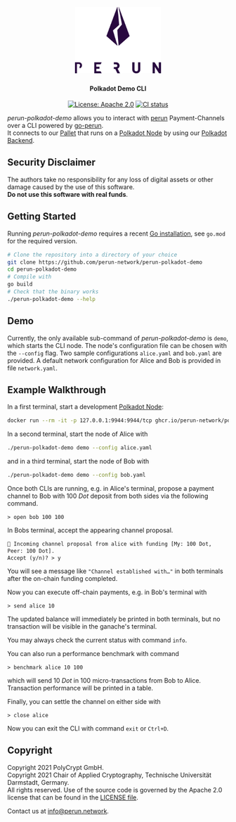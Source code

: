 <h1 align="center"><br>
    <a href="https://perun.network/"><img src=".assets/logo.png" alt="Perun" width="196"></a>
<br></h1>

<h4 align="center">Polkadot Demo CLI</h4>

<p align="center">
  <a href="LICENSE"><img src="https://img.shields.io/badge/License-Apache%202.0-blue.svg" alt="License: Apache 2.0"></a>
  <a href="https://github.com/perun-network/perun-polkadot-node/actions/workflows/rust.yml"><img src="https://github.com/perun-network/perun-polkadot-node/actions/workflows/rust.yml/badge.svg" alt="CI status"></a>
</p>

_perun-polkadot-demo_ allows you to interact with [perun](https://perun.network/) Payment-Channels over a CLI powered by [go-perun](https://github.com/perun-network/go-perun).  
It connects to our [Pallet] that runs on a [Polkadot Node] by using our [Polkadot Backend].

## Security Disclaimer
The authors take no responsibility for any loss of digital assets or other damage caused by the use of this software.  
**Do not use this software with real funds**.

## Getting Started

Running _perun-polkadot-demo_ requires a recent [Go installation](https://golang.org), see `go.mod` for the required version. 
```sh
# Clone the repository into a directory of your choice
git clone https://github.com/perun-network/perun-polkadot-demo
cd perun-polkadot-demo
# Compile with
go build
# Check that the binary works
./perun-polkadot-demo --help
```

## Demo

Currently, the only available sub-command of _perun-polkadot-demo_ is `demo`, which starts the CLI node. The node's
configuration file can be chosen with the `--config` flag. Two sample
configurations `alice.yaml` and `bob.yaml` are provided. A default network
configuration for Alice and Bob is provided in file `network.yaml`.

## Example Walkthrough
In a first terminal, start a development [Polkadot Node]:
```sh
docker run --rm -it -p 127.0.0.1:9944:9944/tcp ghcr.io/perun-network/polkadot-test-node:docker-push
```

In a second terminal, start the node of Alice with
```sh
./perun-polkadot-demo demo --config alice.yaml
```
and in a third terminal, start the node of Bob with
```sh
./perun-polkadot-demo demo --config bob.yaml
```

Once both CLIs are running, e.g. in Alice's terminal, propose a payment channel
to Bob with 100 *Dot* deposit from both sides via the following command.
```
> open bob 100 100
```
In Bobs terminal, accept the appearing channel proposal.
```
🔁 Incoming channel proposal from alice with funding [My: 100 Dot, Peer: 100 Dot].
Accept (y/n)? > y
```

You will see a message like `"Channel established with…"` in both terminals
after the on-chain funding completed.

Now you can execute off-chain payments, e.g. in Bob's terminal with
```
> send alice 10
```
The updated balance will immediately be printed in both terminals, but no
transaction will be visible in the ganache's terminal.

You may always check the current status with command `info`.

You can also run a performance benchmark with command
```
> benchmark alice 10 100
```
which will send 10 *Dot* in 100 micro-transactions from Bob to Alice. Transaction performance will be printed in a table.

Finally, you can settle the channel on either side with
```
> close alice
```

Now you can exit the CLI with command `exit` or `Ctrl+D`.

## Copyright

Copyright 2021 PolyCrypt GmbH.  
Copyright 2021 Chair of Applied Cryptography, Technische Universität Darmstadt, Germany.  
All rights reserved.
Use of the source code is governed by the Apache 2.0 license that can be found in the [LICENSE file](LICENSE).

Contact us at [info@perun.network](mailto:info@perun.network).

<!-- Links -->
[Pallet]: https://github.com/perun-network/perun-polkadot-pallet/
[Polkadot Backend]: https://github.com/perun-network/perun-polkadot-backend
[Polkadot Node]: https://github.com/perun-network/perun-polkadot-node
